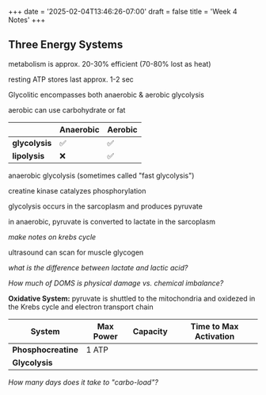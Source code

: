 +++
date = '2025-02-04T13:46:26-07:00'
draft = false
title = 'Week 4 Notes'
+++

## Three Energy Systems

metabolism is approx. 20-30% efficient (70-80% lost as heat)

resting ATP stores last approx. 1-2 sec

Glycolitic encompasses both anaerobic & aerobic glycolysis

aerobic can use carbohydrate or fat

| | Anaerobic | Aerobic |
|-|-----------|---------|
| **glycolysis** | ✅ | ✅ |
| **lipolysis** | ❌ | ✅ |

anaerobic glycolysis (sometimes called "fast glycolysis")

creatine kinase catalyzes phosphorylation

glycolysis occurs in the sarcoplasm and produces pyruvate

in anaerobic, pyruvate is converted to lactate in the sarcoplasm

*make notes on krebs cycle*

ultrasound can scan for muscle glycogen

*what is the difference between lactate and lactic acid?*

*How much of DOMS is physical damage vs. chemical imbalance?*

**Oxidative System:** pyruvate is shuttled to the mitochondria and oxidezed in the Krebs cycle and  electron transport chain

| System | Max Power | Capacity | Time to Max Activation |
|-|-----------|---------|-|
| **Phosphocreatine** | 1 ATP |  | |
| **Glycolysis** |  |  | |

*How many days does it take to "carbo-load"?*


